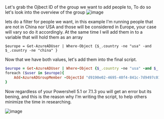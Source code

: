 Let's grab the Ojbect ID of the group we want to add people to, To do so let's look into the overview of the group
![image](https://user-images.githubusercontent.com/44326428/126912613-9d6aded6-5129-4822-af07-e3f14f063c27.png)

lets do a filter for people we want, in this example I'm running people that are not in China nor USA and those will be considered in Europe, your case will vary so do it accordingly. At the same time I will add them in to a variable that will hold them as an array

```
$europe = Get-AzureADUser | Where-Object {$_.country -ne "usa" -and $_.country -ne "china" }
```

Now that we have both values, let's add them into the final script.

``` Ruby
$europe = Get-AzureADUser | Where-Object {$_.country -ne "usa" -and $_.country -ne "china" }
foreach ($user in $europe){
    Add-AzureADGroupMember -ObjectId "d9190e02-4695-40f4-841c-7d9497c013be" -RefObjectId $user.objectid
}
```

Now regardless of your Powershell 5.1 or 7.1.3 you will get an error but its bening, and this is the reason why I'm writing the script, to help others minimize the time in researching.

![image](https://user-images.githubusercontent.com/44326428/126912854-614e698e-68d2-47c0-a8e5-b4ab61fdf423.png)




